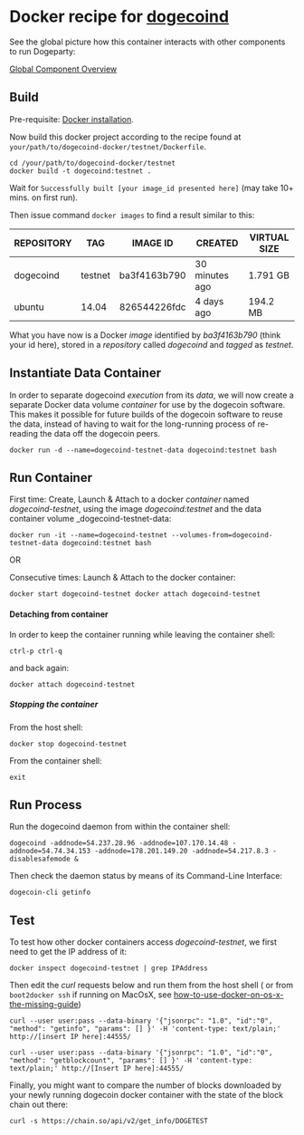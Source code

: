 # Docker recipe for [dogecoind](https://github.com/dogecoin/dogecoin)

See the global picture how this container interacts with other components to run Dogeparty:

[Global Component Overview](http://www.inkpad.io/1GMXYwxl4Q)

## Build

Pre-requisite: [Docker installation](https://docs.docker.com/).

Now build this docker project according to the recipe found at ``your/path/to/dogecoind-docker/testnet/Dockerfile``.
	
```
cd /your/path/to/dogecoind-docker/testnet
docker build -t dogecoind:testnet .
```
Wait for ``Successfully built [your image_id presented here]`` (may take 10+ mins. on first run).
	
Then issue command ```docker images``` to find a result similar to this:
	
| REPOSITORY |   TAG   |  IMAGE ID    |    CREATED     | VIRTUAL SIZE |
| ---------- | ------- | ------------ | -------------- | ------------ |
| dogecoind  | testnet | ba3f4163b790 | 30 minutes ago | 1.791 GB |
| ubuntu     | 14.04   | 826544226fdc | 4 days ago     | 194.2 MB |
	
What you have now is a Docker _image_ identified by _ba3f4163b790_ (think your id here), stored in a _repository_ called _dogecoind_ and _tagged_ as _testnet_.

## Instantiate Data Container

In order to separate dogecoind _execution_ from its _data_, we will now create a separate Docker data volume _container_ for use by the dogecoin software. This makes it possible for future builds of the dogecoin software to reuse the data, instead of having to wait for the long-running process of re-reading the data off the dogecoin peers. 

``docker run -d --name=dogecoind-testnet-data dogecoind:testnet bash``


## Run Container

First time: Create, Launch & Attach to a docker _container_ named _dogecoind-testnet_, using the image _dogecoind:testnet_ and the data container volume _dogecoind-testnet-data:

``docker run -it --name=dogecoind-testnet --volumes-from=dogecoind-testnet-data dogecoind:testnet bash``
    
OR
    
Consecutive times: Launch & Attach to the docker container:
	
``
docker start dogecoind-testnet
docker attach dogecoind-testnet
``

#### Detaching from container

In order to keep the container running while leaving the container shell:
	
``ctrl-p ctrl-q``
	
and back again:
	
``docker attach dogecoind-testnet``
	
##### Stopping the container

From the host shell:
	
``docker stop dogecoind-testnet``
	
From the container shell:
	
``exit``   

## Run Process

Run the dogecoind daemon from within the container shell:

``dogecoind -addnode=54.237.28.96 -addnode=107.170.14.48 -addnode=54.74.34.153 -addnode=178.201.149.20 -addnode=54.217.8.3 -disablesafemode &``

Then check the daemon status by means of its Command-Line Interface:
	
``dogecoin-cli getinfo``

## Test

To test how other docker containers access _dogecoind-testnet_, we first need to get the IP address of it:
	
``docker inspect dogecoind-testnet | grep IPAddress``
	
Then edit the _curl_ requests below and run them from the host shell ( or from ``boot2docker ssh`` if running on MacOsX, see [how-to-use-docker-on-os-x-the-missing-guide](http://viget.com/extend/how-to-use-docker-on-os-x-the-missing-guide))


	curl --user user:pass --data-binary '{"jsonrpc": "1.0", "id":"0", "method": "getinfo", "params": [] }' -H 'content-type: text/plain;' http://[insert IP here]:44555/

	curl --user user:pass --data-binary '{"jsonrpc": "1.0", "id":"0", "method": "getblockcount", "params": [] }' -H 'content-type: text/plain;' http://[Insert IP here]:44555/


Finally, you might want to compare the number of blocks downloaded by your newly running dogecoin docker container with the state of the block chain out there:

	curl -s https://chain.so/api/v2/get_info/DOGETEST

